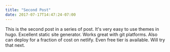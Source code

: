 ```yaml
---
title: "Second Post"
date: 2017-07-17T14:47:24-07:00
---
```


This is the second post in a series of post. It's very easy to use themes in hugo. Excellent static site generator. Works great with git platforms. Also can deploy for a fraction of cost on netlify. Even free tier is available. Will try that next.
